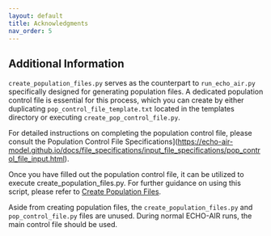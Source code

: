 ```yaml
---
layout: default
title: Acknowledgments
nav_order: 5
---
```


## Additional Information
`create_population_files.py` serves as the counterpart to `run_echo_air.py` specifically designed for generating population files. A dedicated population control file is essential for this process, which you can create by either duplicating `pop_control_file_template.txt` located in the templates directory or executing `create_pop_control_file.py`.

For detailed instructions on completing the population control file, please consult the Population Control File Specifications](https://echo-air-model.github.io/docs/file_specifications/input_file_specifications/pop_control_file_input.html).

Once you have filled out the population control file, it can be utilized to execute create_population_files.py. For further guidance on using this script, please refer to [Create Population Files](https://echo-air-model.github.io/docs/code_details/create_population_files.html).

Aside from creating population files, the `create_population_files.py` and `pop_control_file.py` files are unused. During normal ECHO-AIR runs, the main control file should be used. 
